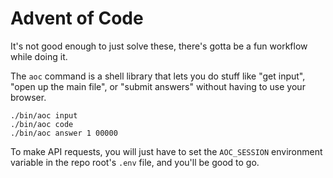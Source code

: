 # Advent of Code

It's not good enough to just solve these, there's gotta be a fun workflow while
doing it.

The `aoc` command is a shell library that lets you do stuff like "get input",
"open up the main file", or "submit answers" without having to use your browser.

    ./bin/aoc input
    ./bin/aoc code
    ./bin/aoc answer 1 00000

To make API requests, you will just have to set the `AOC_SESSION` environment
variable in the repo root's `.env` file, and you'll be good to go.
